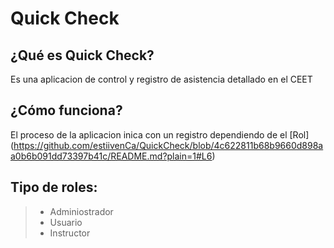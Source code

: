 # Quick Check
## ¿Qué es Quick Check?
Es una aplicacion de control y registro de asistencia detallado en el CEET
## ¿Cómo funciona?
El proceso de la aplicacion inica con un registro dependiendo de el [Rol] (https://github.com/estiivenCa/QuickCheck/blob/4c622811b68b9660d898aa0b6b091dd73397b41c/README.md?plain=1#L6)
## Tipo de roles:
> - Adminiostrador
> - Usuario
> - Instructor
